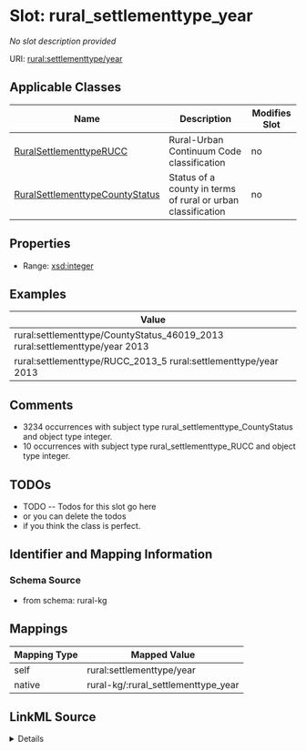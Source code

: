 

# Slot: rural_settlementtype_year


_No slot description provided_





URI: [rural:settlementtype/year](http://sail.ua.edu/ruralkg/settlementtype/year)



<!-- no inheritance hierarchy -->





## Applicable Classes

| Name | Description | Modifies Slot |
| --- | --- | --- |
| [RuralSettlementtypeRUCC](../classes/RuralSettlementtypeRUCC.md) | Rural-Urban Continuum Code classification |  no  |
| [RuralSettlementtypeCountyStatus](../classes/RuralSettlementtypeCountyStatus.md) | Status of a county in terms of rural or urban classification |  no  |







## Properties

* Range: [xsd:integer](http://www.w3.org/2001/XMLSchema#integer)






## Examples

| Value |
| --- |
| rural:settlementtype/CountyStatus_46019_2013 rural:settlementtype/year 2013 |
| rural:settlementtype/RUCC_2013_5 rural:settlementtype/year 2013 |

## Comments

* 3234 occurrences with subject type rural_settlementtype_CountyStatus and object type integer.
* 10 occurrences with subject type rural_settlementtype_RUCC and object type integer.

## TODOs

* TODO -- Todos for this slot go here
* or you can delete the todos
* if you think the class is perfect.

## Identifier and Mapping Information







### Schema Source


* from schema: rural-kg




## Mappings

| Mapping Type | Mapped Value |
| ---  | ---  |
| self | rural:settlementtype/year |
| native | rural-kg/:rural_settlementtype_year |




## LinkML Source

<details>
```yaml
name: rural_settlementtype_year
description: No slot description provided
todos:
- TODO -- Todos for this slot go here
- or you can delete the todos
- if you think the class is perfect.
comments:
- 3234 occurrences with subject type rural_settlementtype_CountyStatus and object
  type integer.
- 10 occurrences with subject type rural_settlementtype_RUCC and object type integer.
examples:
- value: rural:settlementtype/CountyStatus_46019_2013 rural:settlementtype/year 2013
- value: rural:settlementtype/RUCC_2013_5 rural:settlementtype/year 2013
from_schema: rural-kg
rank: 1000
slot_uri: rural:settlementtype/year
alias: rural_settlementtype_year
domain_of:
- rural_settlementtype_CountyStatus
- rural_settlementtype_RUCC
range: integer

```
</details>